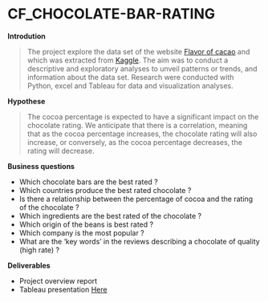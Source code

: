 # CF_CHOCOLATE-BAR-RATING

**Introdution**

> The project explore the data set of the website [Flavor of cacao]([url](https://flavorsofcacao.com/chocolate_database.html)https://flavorsofcacao.com/chocolate_database.html) and which was extracted from [Kaggle](https://www.kaggle.com/datasets/nyagami/chocolate-bar-ratings-2022). The aim was to conduct a descriptive and exploratory analyses to unveil patterns or trends, and information about the data set. Research were conducted with Python, excel and Tableau for data and visualization analyses. 

**Hypothese** 

> The cocoa percentage is expected to have a significant impact on the chocolate rating. We anticipate that there is a correlation, meaning that as the cocoa percentage increases, the chocolate rating will also increase, or conversely, as the cocoa percentage decreases, the rating will decrease.

**Business questions**

- Which chocolate bars are the best rated ?
- Which countries produce the best rated chocolate ? 
- Is there a relationship between the percentage of cocoa and the rating of the chocolate ? 
- Which ingredients are the best rated of the chocolate ? 
- Which origin of the beans is best rated ?
- Which company is the most popular ? 
- What are the ‘key words’ in the reviews describing a chocolate of quality (high rate) ?

**Deliverables** 

- Project overview report
- Tableau presentation [Here](https://public.tableau.com/app/profile/m.lissa.tour./viz/Chocolatebaranalysis/Story1?publish=yes)

